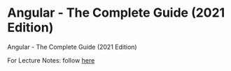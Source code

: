 # Angular - The Complete Guide (2021 Edition)
Angular - The Complete Guide (2021 Edition)

For Lecture Notes: follow [here](./LectureNotes/index.md)
